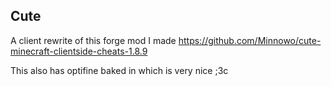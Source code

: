 ## Cute
A client rewrite of this forge mod I made https://github.com/Minnowo/cute-minecraft-clientside-cheats-1.8.9

This also has optifine baked in which is very nice ;3c

